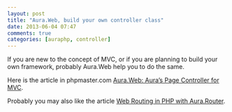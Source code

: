 ```yaml
---
layout: post
title: "Aura.Web, build your own controller class"
date: 2013-06-04 07:47
comments: true
categories: [auraphp, controller]
---
```


If you are new to the concept of MVC, or if you are planning to build your 
own framework, probably Aura.Web help you to do the same.

Here is the article in phpmaster.com [Aura.Web: Aura’s Page Controller for MVC][].

Probably you may also like the article [Web Routing in PHP with Aura.Router][].

[Aura.Web: Aura’s Page Controller for MVC]: http://phpmaster.com/aura-web-auras-page-controller-for-mvc/
[Web Routing in PHP with Aura.Router]: http://phpmaster.com/web-routing-in-php-with-aura-router/
